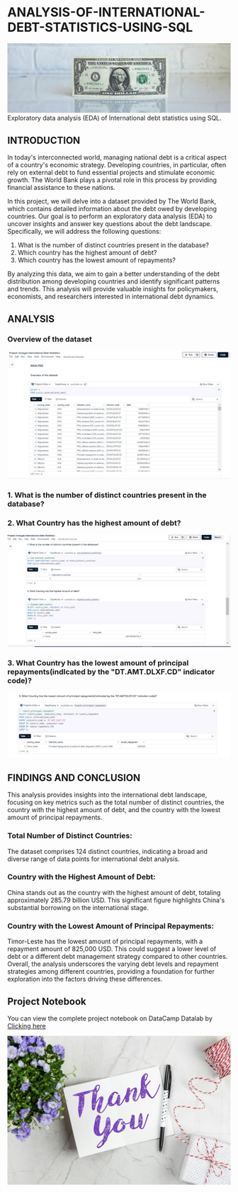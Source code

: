 # ANALYSIS-OF-INTERNATIONAL-DEBT-STATISTICS-USING-SQL
![international_debt](Intro_image.JPG)
Exploratory data analysis (EDA) of International debt statistics using SQL.
## INTRODUCTION

In today's interconnected world, managing national debt is a critical aspect of a country's economic strategy. Developing countries, in particular, often rely on external debt to fund essential projects and stimulate economic growth. The World Bank plays a pivotal role in this process by providing financial assistance to these nations. 

In this project, we will delve into a dataset provided by The World Bank, which contains detailed information about the debt owed by developing countries. Our goal is to perform an exploratory data analysis (EDA) to uncover insights and answer key questions about the debt landscape. Specifically, we will address the following questions:

1. What is the number of distinct countries present in the database?
2. Which country has the highest amount of debt?
3. Which country has the lowest amount of repayments?

By analyzing this data, we aim to gain a better understanding of the debt distribution among developing countries and identify significant patterns and trends. This analysis will provide valuable insights for policymakers, economists, and researchers interested in international debt dynamics.
## ANALYSIS
### Overview of the dataset
![overview_of_the_dataset](Analysis_overview.JPG)

### 1. What is the number of distinct countries present in the database?
### 2. What Country has the highest amount of debt?
![distinct_countries](Analysis1_2.JPG)

### 3. What Country has the lowest amount of principal repayments(indIcated by the  "DT.AMT.DLXF.CD" indicator code)?
![lowest_repayment](Analysis_3.JPG)

## FINDINGS AND CONCLUSION
This analysis provides insights into the international debt landscape, focusing on key metrics such as the total number of distinct countries, the country with the highest amount of debt, and the country with the lowest amount of principal repayments.

### Total Number of Distinct Countries:

The dataset comprises 124 distinct countries, indicating a broad and diverse range of data points for international debt analysis.

### Country with the Highest Amount of Debt:
China stands out as the country with the highest amount of debt, totaling approximately 285.79 billion USD. This significant figure highlights China's substantial borrowing on the international stage.

### Country with the Lowest Amount of Principal Repayments:
Timor-Leste has the lowest amount of principal repayments, with a repayment amount of 825,000 USD. This could suggest a lower level of debt or a different debt management strategy compared to other countries.
Overall, the analysis underscores the varying debt levels and repayment strategies among different countries, providing a foundation for further exploration into the factors driving these differences.

## Project Notebook
You can view the complete project notebook on DataCamp Datalab by [Clicking here](https://www.datacamp.com/datalab/w/5840b2ea-2936-4e37-b1d1-f8f9a666578b/edit)

![closing_image](Thank_you.jpg)


